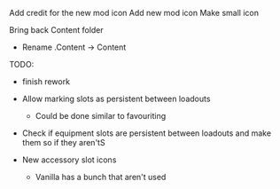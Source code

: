 ﻿Add credit for the new mod icon
Add new mod icon
Make small icon

Bring back Content folder

- Rename .Content -> Content

TODO:

- finish rework

- Allow marking slots as persistent between loadouts
    - Could be done similar to favouriting
- Check if equipment slots are persistent between loadouts and make them so if they aren'tS

- New accessory slot icons
    - Vanilla has a bunch that aren't used
